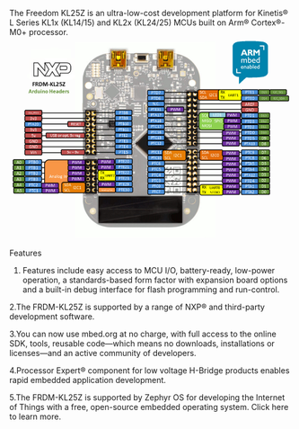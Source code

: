 The Freedom KL25Z is an ultra-low-cost development platform for Kinetis® L Series KL1x (KL14/15) and KL2x (KL24/25) MCUs built on Arm® Cortex®-M0+ processor.
![KL25Z](frdm-kl25z_headers2.png)

Features 


1. Features include easy access to MCU I/O, battery-ready, low-power operation, a standards-based form factor with expansion board options and a built-in debug interface for flash programming and run-control.

2.The FRDM-KL25Z is supported by a range of NXP® and third-party development software.

3.You can now use mbed.org at no charge, with full access to the online SDK, tools, reusable code—which means no downloads, installations or licenses—and an active community of developers.

4.Processor Expert® component for low voltage H-Bridge products enables rapid embedded application development.

5.The FRDM-KL25Z is supported by Zephyr OS for developing the Internet of Things with a free, open-source embedded operating system. Click here to learn more.
